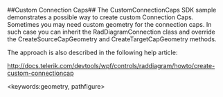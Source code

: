 ##Custom Connection Caps##
The CustomConnectionCaps SDK sample demonstrates a possible way to create custom Connection Caps.
Sometimes you may need custom geometry for the connection caps. In such case you can inherit the RadDiagramConnection class and override the CreateSourceCapGeometry and CreateTargetCapGeometry methods.

The approach is also described in the following help article:

http://docs.telerik.com/devtools/wpf/controls/raddiagram/howto/create-custom-connectioncap

<keywords:geometry, pathfigure>